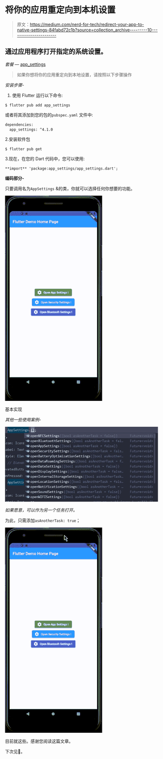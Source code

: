 # 将你的应用重定向到本机设置

> 原文：<https://medium.com/nerd-for-tech/redirect-your-app-to-native-settings-84fabd72c1b?source=collection_archive---------10----------------------->

## 通过应用程序打开指定的系统设置。

*套餐* — [app_settings](https://pub.dev/packages/app_settings)

> 如果你想将你的应用重定向到本地设置，请按照以下步骤操作

*安装步骤-*

1.  使用 Flutter 运行以下命令:

```
$ flutter pub add app_settings
```

或者将其添加到您的包的`pubspec.yaml` 文件中:

```
dependencies:
  app_settings: ^4.1.0
```

2.安装软件包

```
$ flutter pub get
```

3.现在，在您的 Dart 代码中，您可以使用:

```
**import** 'package:app_settings/app_settings.dart';
```

**编码部分-**

只要调用名为`AppSettings` &的类，你就可以选择任何你想要的功能。

![](img/5f337048d65e2fbdf0612f9cdb5989bd.png)

基本实现

*其他一些使用案例-*

![](img/847af72c5059772c42422fb245afc9d8.png)

*如果愿意，可以作为另一个任务打开。*

为此，只需添加`asAnotherTask: true`；

![](img/e1c3aca333aed9755ea2659a0f7695ff.png)

目前就这些。感谢您阅读这篇文章。

下次见🙌。